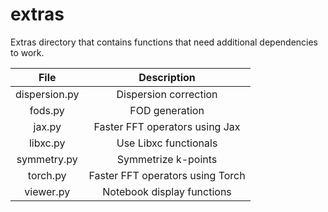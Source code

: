 <!--
SPDX-FileCopyrightText: 2021 The eminus developers
SPDX-License-Identifier: Apache-2.0
-->
# extras

Extras directory that contains functions that need additional dependencies to work.

| File          | Description |
| :-----------: | :---------: |
| dispersion.py | Dispersion correction |
| fods.py       | FOD generation |
| jax.py        | Faster FFT operators using Jax |
| libxc.py      | Use Libxc functionals |
| symmetry.py   | Symmetrize k-points |
| torch.py      | Faster FFT operators using Torch |
| viewer.py     | Notebook display functions |
